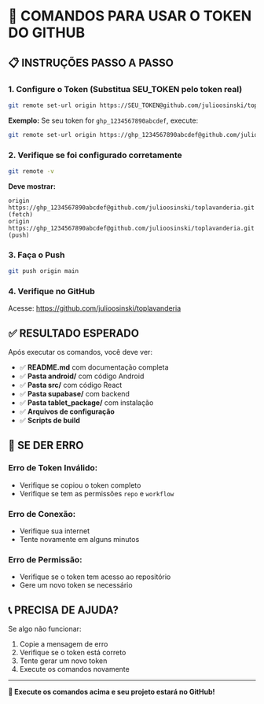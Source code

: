 # 🔑 COMANDOS PARA USAR O TOKEN DO GITHUB

## 📋 **INSTRUÇÕES PASSO A PASSO**

### **1. Configure o Token (Substitua SEU_TOKEN pelo token real)**

```bash
git remote set-url origin https://SEU_TOKEN@github.com/julioosinski/toplavanderia.git
```

**Exemplo:** Se seu token for `ghp_1234567890abcdef`, execute:
```bash
git remote set-url origin https://ghp_1234567890abcdef@github.com/julioosinski/toplavanderia.git
```

### **2. Verifique se foi configurado corretamente**

```bash
git remote -v
```

**Deve mostrar:**
```
origin  https://ghp_1234567890abcdef@github.com/julioosinski/toplavanderia.git (fetch)
origin  https://ghp_1234567890abcdef@github.com/julioosinski/toplavanderia.git (push)
```

### **3. Faça o Push**

```bash
git push origin main
```

### **4. Verifique no GitHub**

Acesse: https://github.com/julioosinski/toplavanderia

## ✅ **RESULTADO ESPERADO**

Após executar os comandos, você deve ver:

- ✅ **README.md** com documentação completa
- ✅ **Pasta android/** com código Android
- ✅ **Pasta src/** com código React  
- ✅ **Pasta supabase/** com backend
- ✅ **Pasta tablet_package/** com instalação
- ✅ **Arquivos de configuração**
- ✅ **Scripts de build**

## 🚨 **SE DER ERRO**

### **Erro de Token Inválido:**
- Verifique se copiou o token completo
- Verifique se tem as permissões `repo` e `workflow`

### **Erro de Conexão:**
- Verifique sua internet
- Tente novamente em alguns minutos

### **Erro de Permissão:**
- Verifique se o token tem acesso ao repositório
- Gere um novo token se necessário

## 📞 **PRECISA DE AJUDA?**

Se algo não funcionar:
1. Copie a mensagem de erro
2. Verifique se o token está correto
3. Tente gerar um novo token
4. Execute os comandos novamente

---

**🎯 Execute os comandos acima e seu projeto estará no GitHub!**

